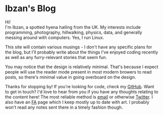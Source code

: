 # Ibzan's Blog

Hi!  
I'm Ibzan, a spotted hyena hailing from the UK. My interests include programming, photography, hillwalking, physics, data, and generally messing around with computers.
Yes, I run Linux.

This site will contain various musings - I don't have any specific plans for the blog, but I'll probably write about the things I've enjoyed coding recently as well as any furry-relevant stories that seem fun.

You may notice that the design is relatively minimal.
That's because I expect people will use the reader mode present in most modern browers to read posts, so there's minimal value in going overboard on the design.

Thanks for stopping by!
If you're looking for code, check my [GitHub][github].
Want to get in touch?
I'd love to hear from you if you have any thoughts relating to the content here!
The most reliable method is [email][email] or otherwise [Twitter][twitter].
I also have an [FA][furaffinity] page which I keep mostly up to date with art.
I probably won't read any notes sent there in a timely fashion though.

[github]: https://github.com/IbzanHyena
[email]: mailto:ibzan@ibzan.co.uk
[twitter]: https://twitter.com/IbzanHyena
[furaffinity]: https://www.furaffinity.net/user/ibzanhyena/

